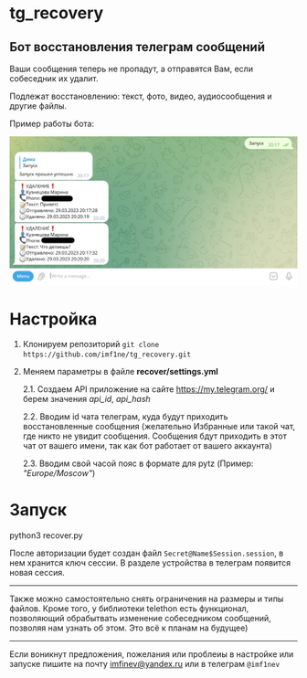 # tg_recovery
## Бот восстановления телеграм сообщений
Ваши сообщения теперь не пропадут, а отправятся Вам, если собеседник их удалит.

Подлежат восстановлению: текст, фото, видео, аудиосообщения и другие файлы.

Пример работы бота:

![screen](welcome.png "Title")

# Настройка

1. Клонируем репозиторий `git clone https://github.com/imf1ne/tg_recovery.git`

2. Меняем параметры в файле **recover/settings.yml**

    2.1. Создаем API приложение на сайте https://my.telegram.org/ и берем значения *api_id*, *api_hash*

    2.2. Вводим id чата телеграм, куда будут приходить восстановленные сообщения (желательно Избранные или такой чат, где никто не увидит сообщения. Сообщения бдут приходить в этот чат от вашего имени, так как бот работает от вашего аккаунта)

    2.3. Вводим свой часой пояс в формате для pytz (Пример: *"Europe/Moscow"*)


# Запуск

python3 recover.py

После авторизации будет создан файл `Secret@Name$Session.session`, в нем хранится ключ сессии. В разделе устройства в телеграм появится новая сессия.


---

Также можно самостоятельно снять ограничения на размеры и типы файлов. Кроме того, у библиотеки telethon есть функционал, позволяющий обрабытвать изменение собеседником сообщений, позволяя нам узнать об этом. Это всё к планам на будущее)

---

Если воникнут предложения, пожелания или проблеиы в настройке или запуске пишите на почту imfinev@yandex.ru или в телеграм `@imf1nev`
